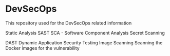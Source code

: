 # DevSecOps
This repository used for the DevSecOps related information

Static Analysis
SAST
SCA - Software Component Analysis
Secret Scanning

DAST
  Dynamic Application Security Testing
Image Scanning
  Scanning the Docker images for the vulnerability
